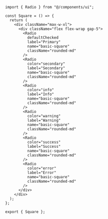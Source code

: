 ﻿```tsx
import { Radio } from "@/components/ui";

const Square = () => {
  return (
    <div className="max-w-xl">
      <div className="flex flex-wrap gap-5">
        <Radio
          defaultChecked
          label="Primary"
          name="basic-square"
          className="rounded-md"
        />
        <Radio
          color="secondary"
          label="Secondary"
          name="basic-square"
          className="rounded-md"
        />
        <Radio
          color="info"
          label="Info"
          name="basic-square"
          className="rounded-md"
        />
        <Radio
          color="warning"
          label="Warning"
          name="basic-square"
          className="rounded-md"
        />
        <Radio
          color="success"
          label="Success"
          name="basic-square"
          className="rounded-md"
        />
        <Radio
          color="error"
          label="Error"
          name="basic-square"
          className="rounded-md"
        />
      </div>
    </div>
  );
};

export { Square };

```
